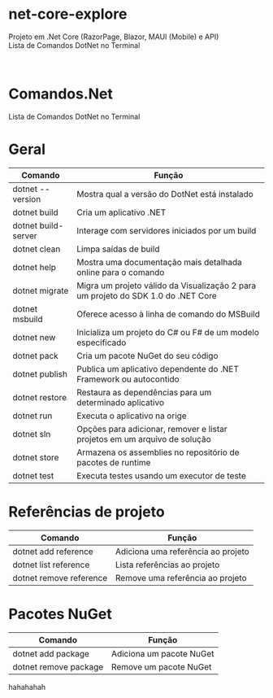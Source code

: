 # net-core-explore
Projeto em .Net Core (RazorPage, Blazor, MAUI (Mobile) e API) <br />
Lista de Comandos DotNet no Terminal

<br />

# Comandos.Net
Lista de Comandos DotNet no Terminal

# Geral

|  Comando                    |  Função                                                                                             |
| --------------------------  | --------------------------------------------------------------------------------------------------- |
|  dotnet --version           |  Mostra qual a versão do DotNet está instalado                                                      |
|  dotnet build               |  Cria um aplicativo .NET                                                                            |
|  dotnet build-server        |  Interage com servidores iniciados por um build                                                     |
|  dotnet clean               |  Limpa saídas de build                                                                              |
|  dotnet help                |  Mostra uma documentação mais detalhada online para o comando                                       |
|  dotnet migrate             |  Migra um projeto válido da Visualização 2 para um projeto do SDK 1.0 do .NET Core                  |
|  dotnet msbuild             |  Oferece acesso à linha de comando do MSBuild                                                       |
|  dotnet new                 |  Inicializa um projeto do C# ou F# de um modelo especificado                                        |
|  dotnet pack                |  Cria um pacote NuGet do seu código                                                                 |
|  dotnet publish             |  Publica um aplicativo dependente do .NET Framework ou autocontido                                  |
|  dotnet restore             |  Restaura as dependências para um determinado aplicativo                                            |
|  dotnet run                 |  Executa o aplicativo na orige                                                                      |
|  dotnet sln                 |  Opções para adicionar, remover e listar projetos em um arquivo de solução                          |
|  dotnet store               |  Armazena os assemblies no repositório de pacotes de runtime                                        |
|  dotnet test                |  Executa testes usando um executor de teste                                                         |

# Referências de projeto

|  Comando                    |  Função                                                                                             |
| --------------------------  | --------------------------------------------------------------------------------------------------- |
|  dotnet add reference       |  Adiciona uma referência ao projeto                                                                 |
|  dotnet list reference      |  Lista referências ao projeto                                                                       |
|  dotnet remove reference    |  Remove uma referência ao projeto                                                                   |

# Pacotes NuGet

|  Comando                    |  Função                                                                                             |
| --------------------------  | --------------------------------------------------------------------------------------------------- |
|  dotnet add package         |  Adiciona um pacote NuGet                                                                           |
|  dotnet remove package      |  Remove um pacote NuGet                                                                             |

hahahahah
